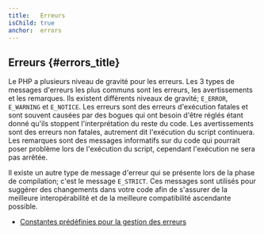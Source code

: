 ```yaml
---
title:   Erreurs
isChild: true
anchor:  errors
---
```


## Erreurs {#errors_title}

Le PHP a plusieurs niveau de gravité pour les erreurs. Les 3 types de messages d'erreurs les plus communs sont les 
erreurs, les avertissements et les remarques. Ils existent différents niveaux de gravité; 
`E_ERROR`, `E_WARNING` et `E_NOTICE`. Les erreurs sont des erreurs d'exécution fatales et sont souvent causées par 
des bogues qui ont besoin d'être réglés étant donné qu'ils stoppent l'interprétation du reste du code. Les 
avertissements sont des erreurs non fatales, autrement dit l'exécution du script continuera. Les remarques sont des 
messages informatifs sur du code qui pourrait poser problème lors de l'exécution du script, cependant l'exécution ne 
sera pas arrêtée.

Il existe un autre type de message d'erreur qui se présente lors de la phase de compilation; c'est le message `E_STRICT`. 
Ces messages sont utilisés pour suggérer des changements dans votre code afin de s'assurer de la meilleure 
interopérabilité et de la meilleure compatibilité ascendante possible.

* [Constantes prédéfinies pour la gestion des erreurs](http://www.php.net/manual/fr/errorfunc.constants.php)
